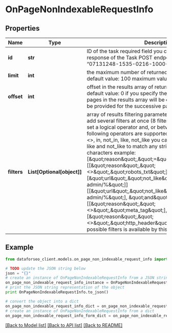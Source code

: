 # OnPageNonIndexableRequestInfo


## Properties

Name | Type | Description | Notes
------------ | ------------- | ------------- | -------------
**id** | **str** | ID of the task required field you can get this ID in the response of the Task POST endpoint example: “07131248-1535-0216-1000-17384017ad04” | [optional] 
**limit** | **int** | the maximum number of returned pages optional field default value: 100 maximum value: 1000 | [optional] 
**offset** | **int** | offset in the results array of returned pages optional field default value: 0 if you specify the 10 value, the first ten pages in the results array will be omitted and the data will be provided for the successive pages | [optional] 
**filters** | **List[Optional[object]]** | array of results filtering parameters optional field you can add several filters at once (8 filters maximum) you should set a logical operator and, or between the conditions the following operators are supported: regex, &lt;, &lt;&#x3D;, &gt;, &gt;&#x3D;, &#x3D;, &lt;&gt;, in, not_in, like, not_like you can use the % operator with like and not_like to match any string of zero or more characters example: [\&quot;reason\&quot;,\&quot;&#x3D;\&quot;,\&quot;robots_txt\&quot;][[\&quot;reason\&quot;,\&quot;&lt;&gt;\&quot;,\&quot;robots_txt\&quot;], \&quot;and\&quot;, [\&quot;url\&quot;,\&quot;not_like\&quot;,\&quot;%/wp-admin/%\&quot;]] [[\&quot;url\&quot;,\&quot;not_like\&quot;,\&quot;%/wp-admin/%\&quot;], \&quot;and\&quot;, [[\&quot;reason\&quot;,\&quot;&lt;&gt;\&quot;,\&quot;meta_tag\&quot;],\&quot;or\&quot;,[\&quot;reason\&quot;,\&quot;&lt;&gt;\&quot;,\&quot;http_header\&quot;]]] The full list of possible filters is available by this link. | [optional] 

## Example

```python
from dataforseo_client.models.on_page_non_indexable_request_info import OnPageNonIndexableRequestInfo

# TODO update the JSON string below
json = "{}"
# create an instance of OnPageNonIndexableRequestInfo from a JSON string
on_page_non_indexable_request_info_instance = OnPageNonIndexableRequestInfo.from_json(json)
# print the JSON string representation of the object
print OnPageNonIndexableRequestInfo.to_json()

# convert the object into a dict
on_page_non_indexable_request_info_dict = on_page_non_indexable_request_info_instance.to_dict()
# create an instance of OnPageNonIndexableRequestInfo from a dict
on_page_non_indexable_request_info_form_dict = on_page_non_indexable_request_info.from_dict(on_page_non_indexable_request_info_dict)
```
[[Back to Model list]](../README.md#documentation-for-models) [[Back to API list]](../README.md#documentation-for-api-endpoints) [[Back to README]](../README.md)


